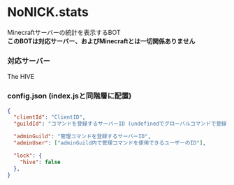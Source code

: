 # NoNICK.stats
Minecraftサーバーの統計を表示するBOT  
__このBOTは対応サーバー、およびMinecraftとは一切関係ありません__

### 対応サーバー
The HIVE

### config.json (index.jsと同階層に配置)
```json
{
  "clientId": "ClientID",
  "guildId": "コマンドを登録するサーバーID (undefinedでグローバルコマンドで登録)",

  "adminGuild": "管理コマンドを登録するサーバーID",
  "adminUser": ["adminGuild内で管理コマンドを使用できるユーザーのID"],

  "lock": {
    "hive": false
  },
}
```